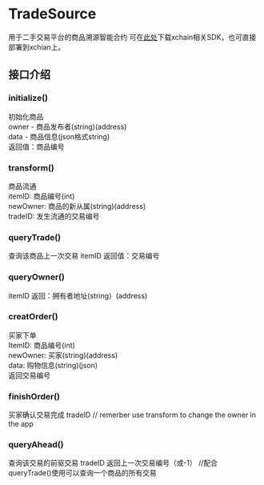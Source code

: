 # TradeSource
用于二手交易平台的商品溯源智能合约
可在[此处](https://github.com/xuperchain/xupercore/tree/master/contractsdk/cpp/src/xchain)下载xchain相关SDK，也可直接部署到xchian上。  
## 接口介绍
### initialize()
初始化商品  
owner - 商品发布者(string)(address)   
data - 商品信息(json格式string)    
返回值：商品编号    
### transform()  
商品流通  
itemID: 商品编号(int)  
newOwner: 商品的新从属(string)(address)    
tradeID: 发生流通的交易编号    
### queryTrade()  
查询该商品上一次交易
itemID
返回值：交易编号
### queryOwner()
itemID
返回：拥有者地址(string）(address)
### creatOrder()
买家下单  
ItemID: 商品编号(int)  
newOwner: 买家(string)(address)  
data: 购物信息(string)(json)  
返回交易编号  
### finishOrder()  
买家确认交易完成
tradeID
// remerber use transform to change the owner in the app
### queryAhead()
查询该交易的前驱交易
tradeID
返回上一次交易编号（或-1）
//配合queryTrade()使用可以查询一个商品的所有交易
